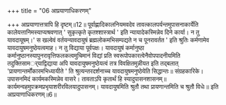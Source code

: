 +++
title = "06 आप्रयाणाधिकरणम्"

+++
आप्रयाणात्तत्रापि हि दृष्टम्॥12॥ पूर्वाह्णादिकालनियमवदेव तावत्कालपर्यन्तमुपासनाकार्येति कालेयत्तानिमस्याप्यश्रवणात् ' सुकृत्कृते कृतश्शास्त्रार्थ ' इति न्यायादेकस्मिन्नेव दिने कार्या। न तु यावदायूषम्।' स खल्वेवं वर्तयन्यावदायुषं ब्रह्मलोकमभिसम्पद्यते न च पूनरावर्तत ' इति श्रुतिः कर्मणामेव यावदायुषमनुष्ठेयत्वमाह। न तु विद्याया पूर्वपक्षः। यावदायुषं कर्मानुष्ठा कर्मानुष्ठानस्यापुनरावृत्तिफलकत्वमुचिमानं विद्यां प्रति स्वरूपोपकारत्वेनैवोपपादनीयमिति तदुक्तिसामर््याद्विद्याया अपि यावदायुषमनुष्ठेयत्वं तत्र विवक्षितमुन्नीयत इति तद्बलात् 'प्रायणान्तर्मोंकारमभिध्यायीते ' ति श्रुत्यन्तरदर्शनाच्च यावदायुषमनुष्ठेयेति सिद्धान्तः॥ संग्रहकारिके। उपासनमिदं कार्यमकस्मिन्नेव वासरे। तावताऽपि कृतार्थं हि स्यादुपासनशासनम्॥ कार्यमन्वहमुपक्रमप्रभृयाशरीरविलयादुपासनम्। यावदायुषमिति श्रुतौ तथा प्रायणान्तमिति च श्रुतौ विधेः॥ इति आप्रयाणाधिकरणम्॥6॥